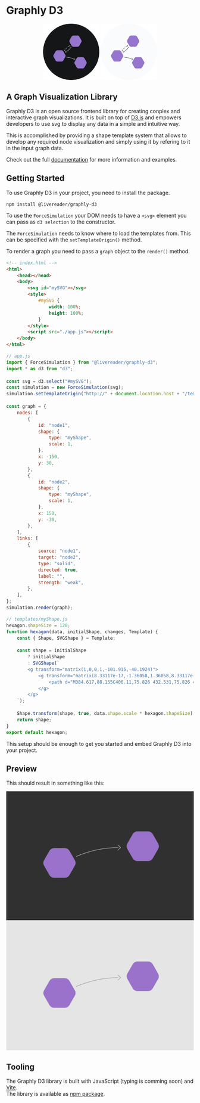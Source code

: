 # Graphly D3

<p align="center">
  <img src="./assets/graphly-d3-icon-dark-round.svg#gh-dark-mode-only" width="30%">
  <img src="./assets/graphly-d3-icon-light-round.svg#gh-light-mode-only" width="30%">
</p>

## A Graph Visualization Library

Graphly D3 is an open source frontend library for creating conplex and interactive graph visualizations.
It is built on top of [D3.js](https://d3js.org/) and empowers developers to use svg to display any data in a simple and intuitive way.

This is accomplished by providing a shape template system that allows to develop any required node visualization and simply using it by refering to it in the input graph data.

Check out the full [documentation](https://graphly-d3.livereader.com) for more information and examples.

## Getting Started

To use Graphly D3 in your project, you need to install the package.

```shell
npm install @livereader/graphly-d3
```

To use the `ForceSimulation` your DOM needs to have a `<svg>` element you can pass as `d3 selection` to the constructor.

The `ForceSimulation` needs to know where to load the templates from. This can be specified with the `setTemplateOrigin()` method.

To render a graph you need to pass a `graph` object to the `render()` method.

```html
<!-- index.html -->
<html>
	<head></head>
	<body>
		<svg id="mySVG"></svg>
		<style>
			#mySVG {
				width: 100%;
				height: 100%;
			}
		</style>
		<script src="./app.js"></script>
	</body>
</html>
```

```js
// app.js
import { ForceSimulation } from "@livereader/graphly-d3";
import * as d3 from "d3";

const svg = d3.select("#mySVG");
const simulation = new ForceSimulation(svg);
simulation.setTemplateOrigin("http://" + document.location.host + "/templates/");

const graph = {
	nodes: [
		{
			id: "node1",
			shape: {
				type: "myShape",
				scale: 1,
			},
			x: -150,
			y: 30,
		},
		{
			id: "node2",
			shape: {
				type: "myShape",
				scale: 1,
			},
			x: 150,
			y: -30,
		},
	],
	links: [
		{
			source: "node1",
			target: "node2",
			type: "solid",
			directed: true,
			label: "",
			strength: "weak",
		},
	],
};
simulation.render(graph);
```

```js
// templates/myShape.js
hexagon.shapeSize = 120;
function hexagon(data, initialShape, changes, Template) {
	const { Shape, SVGShape } = Template;

	const shape = initialShape
		? initialShape
		: SVGShape(`
        <g transform="matrix(1,0,0,1,-101.915,-40.1924)">
            <g transform="matrix(8.33117e-17,-1.36058,1.36058,8.33117e-17,9.05891,870.52)">
                <path d="M384.617,88.155C406.11,75.826 432.531,75.826 454.023,88.155C488.394,107.873 540.748,137.906 575.236,157.69C596.908,170.123 610.273,193.199 610.273,218.184L610.273,356.483C610.273,381.468 596.908,404.544 575.236,416.977C540.748,436.761 488.394,466.794 454.023,486.512C432.531,498.841 406.11,498.841 384.617,486.512C350.246,466.794 297.892,436.761 263.405,416.977C241.733,404.544 228.367,381.468 228.367,356.483L228.367,218.184C228.367,193.199 241.733,170.123 263.405,157.69C297.892,137.906 350.246,107.873 384.617,88.155Z" style="fill: #9575CD;" />
            </g>
        </g>
    `);

	Shape.transform(shape, true, data.shape.scale * hexagon.shapeSize);
	return shape;
}
export default hexagon;
```

This setup should be enough to get you started and embed Graphly D3 into your project.

## Preview

This should result in something like this:

![](./assets/graphly-d3-preview-dark.png#gh-dark-mode-only)
![](./assets/graphly-d3-preview-light.png#gh-light-mode-only)

## Tooling

The Graphly D3 library is built with JavaScript (typing is comming soon) and [Vite](https://vitejs.dev).  
The library is available as [npm package](https://www.npmjs.com/package/@livereader/graphly-d3).
